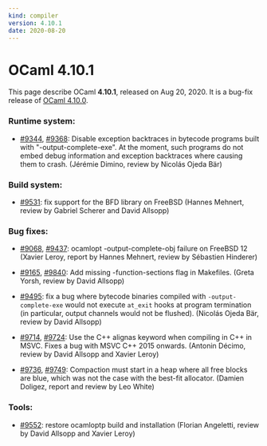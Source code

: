 ```yaml
---
kind: compiler
version: 4.10.1
date: 2020-08-20
---
```


# OCaml 4.10.1

This page describe OCaml **4.10.1**, released on Aug 20, 2020.  It is
a bug-fix release of [OCaml 4.10.0](4.10.0.md).

### Runtime system:

- [#9344](https://github.com/ocaml/ocaml/issues/9344), [#9368](https://github.com/ocaml/ocaml/issues/9368): Disable exception backtraces in bytecode programs
  built with "-output-complete-exe". At the moment, such programs do
  not embed debug information and exception backtraces where causing
  them to crash.
  (Jérémie Dimino, review by Nicolás Ojeda Bär)

### Build system:

- [#9531](https://github.com/ocaml/ocaml/issues/9531): fix support for the BFD library on FreeBSD
  (Hannes Mehnert, review by Gabriel Scherer and David Allsopp)

### Bug fixes:

- [#9068](https://github.com/ocaml/ocaml/issues/9068), [#9437](https://github.com/ocaml/ocaml/issues/9437): ocamlopt -output-complete-obj failure on FreeBSD 12
  (Xavier Leroy, report by Hannes Mehnert, review by Sébastien Hinderer)

- [#9165](https://github.com/ocaml/ocaml/issues/9165), [#9840](https://github.com/ocaml/ocaml/issues/9840): Add missing -function-sections flag in Makefiles.
  (Greta Yorsh, review by David Allsopp)

- [#9495](https://github.com/ocaml/ocaml/issues/9495): fix a bug where bytecode binaries compiled with `-output-complete-exe`
  would not execute `at_exit` hooks at program termination (in particular,
  output channels would not be flushed).
  (Nicolás Ojeda Bär, review by David Allsopp)

- [#9714](https://github.com/ocaml/ocaml/issues/9714), [#9724](https://github.com/ocaml/ocaml/issues/9724): Use the C++ alignas keyword when compiling in C++ in MSVC.
  Fixes a bug with MSVC C++ 2015 onwards.
  (Antonin Décimo, review by David Allsopp and Xavier Leroy)

- [#9736](https://github.com/ocaml/ocaml/issues/9736), [#9749](https://github.com/ocaml/ocaml/issues/9749): Compaction must start in a heap where all free blocks are
  blue, which was not the case with the best-fit allocator.
  (Damien Doligez, report and review by Leo White)

### Tools:

- [#9552](https://github.com/ocaml/ocaml/issues/9552): restore ocamloptp build and installation
  (Florian Angeletti, review by David Allsopp and Xavier Leroy)
